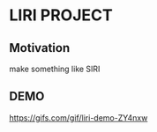 # **LIRI PROJECT**

## **Motivation**
make something like SIRI

## **DEMO**
https://gifs.com/gif/liri-demo-ZY4nxw